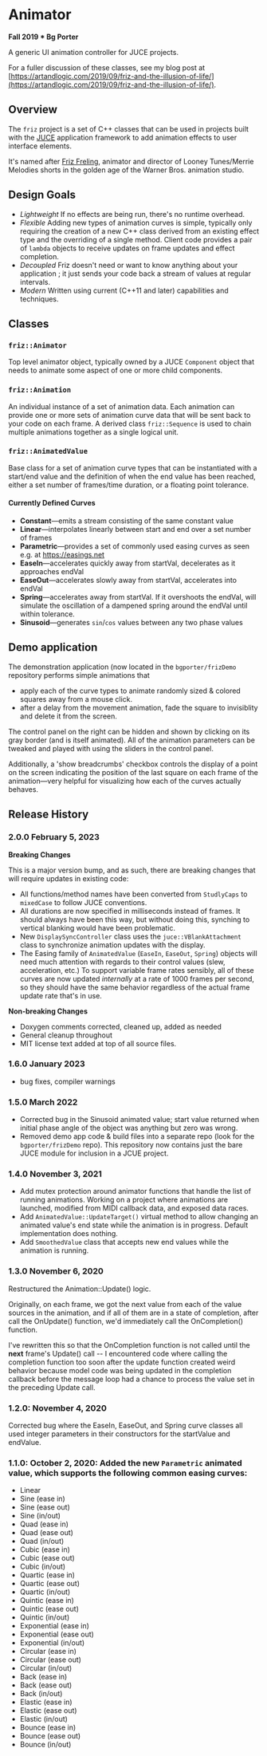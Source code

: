 # Animator

**Fall 2019 * Bg Porter**

A generic UI animation controller for JUCE projects.  

For a fuller discussion of these classes, see my blog post at [https://artandlogic.com/2019/09/friz-and-the-illusion-of-life/](https://artandlogic.com/2019/09/friz-and-the-illusion-of-life/). 

## Overview 

The `friz` project is a set of C++ classes that can be used in projects built with the [JUCE](https://www.juce.com) application framework to add animation effects to user interface elements. 

It's named after [Friz Freling](https://en.wikipedia.org/wiki/Friz_Freleng), animator and director of Looney Tunes/Merrie Melodies shorts in the golden age of the Warner Bros. animation studio. 

## Design Goals 

* *Lightweight* If no effects are being run, there's no runtime overhead. 
* *Flexible* Adding new types of animation curves is simple, typically only requiring the creation of a new C++ class derived from an existing effect type and the overriding of a single method. Client code provides a pair of `lambda` objects to receive updates on frame updates and effect completion. 
* *Decoupled* Friz doesn't need or want to know anything about your application ; it just sends your code back a stream of values at regular intervals.  
* *Modern* Written using current (C++11 and later) capabilities and techniques. 

## Classes 

### `friz::Animator`

Top level animator object, typically owned by a JUCE `Component` object that needs to animate some aspect of one or more child components. 

### `friz::Animation`

An individual instance of a set of animation data. Each animation can provide one or more sets of animation curve data that will be sent back to your code on each frame. A derived class `friz::Sequence` is used to chain multiple animations together as a single logical unit. 

### `friz::AnimatedValue`

Base class for a set of animation curve types that can be instantiated with a start/end value and the definition of when the end value has been reached, either a set number of frames/time duration, or a floating point tolerance. 

#### Currently Defined Curves

* **Constant**&mdash;emits a stream consisting of the same constant value
* **Linear**&mdash;interpolates linearly between start and end over a set number of frames 
* **Parametric**&mdash;provides a set of commonly used easing curves as seen e.g. at https://easings.net
* **EaseIn**&mdash;accelerates quickly away from startVal, decelerates as it approaches endVal
* **EaseOut**&mdash;accelerates slowly away from startVal, accelerates into endVal 
* **Spring**&mdash;accelerates away from startVal. If it overshoots the endVal, will simulate the oscillation of a dampened spring around the endVal until within tolerance. 
* **Sinusoid**&mdash;generates `sin`/`cos` values between any two phase values


## Demo application 

The demonstration application (now located in the `bgporter/frizDemo` repository performs simple animations that 

* apply each of the curve types to animate randomly sized & colored squares away from a mouse click.
* after a delay from the movement animation, fade the square to invisiblity and delete it from the screen. 

The control panel on the right can be hidden and shown by clicking on its gray border (and is itself animated). All of the animation parameters can be tweaked and played with using the sliders in the control panel. 

Additionally, a 'show breadcrumbs' checkbox controls the display of a point on the screen indicating the position of the last square on each frame of the animation&mdash;very helpful for visualizing how each of the curves actually behaves. 

## Release History

### 2.0.0 February 5, 2023

**Breaking Changes**

This is a major version bump, and as such, there are breaking changes that will require updates in existing code:

* All functions/method names have been converted from `StudlyCaps` to `mixedCase` to follow JUCE conventions. 
* All durations are now specified in milliseconds instead of frames. It should always have been this way, but without doing this, synching to vertical blanking would have been problematic. 
* New `DisplaySyncController` class uses the `juce::VBlankAttachment` class to synchronize animation updates with the display. 
* The Easing family of `AnimatedValue` (`EaseIn`, `EaseOut`, `Spring`) objects will need much attention with regards to their control values (slew, acceleration, etc.) To support variable frame rates sensibly, all of these curves are now updated _internally_ at a rate of 1000 frames per second, so they should have the same behavior regardless of the actual frame update rate that's in use. 

**Non-breaking Changes**

* Doxygen comments corrected, cleaned up, added as needed
* General cleanup throughout
* MIT license text added at top of all source files. 

### 1.6.0 January 2023
* bug fixes, compiler warnings

### 1.5.0 March 2022

* Corrected bug in the Sinusoid animated value; start value returned when initial phase angle of the object was anything but zero was wrong. 
* Removed demo app code & build files into a separate repo (look for the `bgporter/frizDemo` repo). This repository now contains just the bare JUCE module for inclusion in a JCUE project.

### 1.4.0 November 3, 2021

* Add mutex protection around animator functions that handle the list of running 
  animations. Working on a project where animations are launched, modified from 
  MIDI callback data, and exposed data races. 
* Add `AnimatedValue::UpdateTarget()` virtual method to allow changing 
  an animated value's end state while the animation is in progress. Default
  implementation does nothing. 
* Add `SmoothedValue` class that accepts new end values while the animation is 
  running.  

### 1.3.0 November 6, 2020

Restructured the Animation::Update() logic.

Originally, on each frame, we got the next value from each of the value sources in the animation, and if all of them are in a state of completion, after call the OnUpdate() function, we'd immediately call the OnCompletion() function. 

I've rewritten this so that the OnCompletion function is not called until the **next** frame's Update() call -- I encountered code where calling the completion function too soon after the update function created weird behavior because model code was being updated in the completion callback before the message loop had a chance to process the value set in the preceding Update call. 


### 1.2.0: November 4, 2020

Corrected bug where the EaseIn, EaseOut, and Spring curve classes
all used integer parameters in their constructors for the 
startValue and endValue. 

### 1.1.0: October 2, 2020: Added the new `Parametric` animated value, which supports the following common easing curves:

 -  Linear
 -  Sine (ease in)
 -  Sine (ease out)
 -  Sine (in/out)
 -  Quad (ease in)
 -  Quad (ease out)
 -  Quad (in/out)
 -  Cubic (ease in)
 -  Cubic (ease out)
 -  Cubic (in/out)
 -  Quartic (ease in)
 -  Quartic (ease out)
 -  Quartic (in/out)
 -  Quintic (ease in)
 -  Quintic (ease out)
 -  Quintic (in/out)
 -  Exponential (ease in)
 -  Exponential (ease out)
 -  Exponential (in/out)
 -  Circular (ease in)
 -  Circular (ease out)
 -  Circular (in/out)
 -  Back (ease in)
 -  Back (ease out)
 -  Back (in/out)
 -  Elastic (ease in)
 -  Elastic (ease out)
 -  Elastic (in/out)
 -  Bounce (ease in)
 -  Bounce (ease out)
 -  Bounce (in/out)